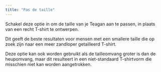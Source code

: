 ```yaml
---
title: "Pas de taille"
---
```


Schakel deze optie in om de taille van je Teagan aan te passen, in plaats van een recht T-shirt te ontwerpen.

Dit geeft de beste resultaten voor mensen met een smallere taille die op zoek zijn naar een meer zandloper getailleerd T-shirt.

Deze optie kan ook worden gebruikt als de tailleomvang groter is dan de heupomvang, maar dit resulteert in een niet-standaard T-shirtvorm die misschien niet kan worden aangetrokken.

